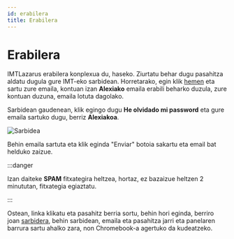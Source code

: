 ```yaml
---
id: erabilera
title: Erabilera
---
```


# Erabilera
IMTLazarus erabilera konplexua du, haseko. Ziurtatu behar dugu pasahitza aldatu dugula gure IMT-eko sarbidean. Horretarako, egin klik [hemen](https://kirikino.imtlazarus.com/lazarus/recoverypass.php) eta sartu zure emaila, kontuan izan **Alexiako** emaila erabili beharko duzula, zure kontuan duzuna, emaila lotuta dagolako.
 
Sarbidean gaudenean, klik egingo dugu **He olvidado mi password** eta gure emaila sartuko dugu, berriz **Alexiakoa**.
 
![Sarbidea](https://i.ibb.co/qrRrZK2/Captura-de-Pantalla-2022-05-25-a-las-22-40-58.png)

Behin emaila sartuta eta klik eginda "Enviar" botoia sakartu eta email bat helduko zaizue.

:::danger

Izan daiteke **SPAM** fitxategira heltzea, hortaz, ez bazaizue heltzen 2 minututan, fitxategia egiaztatu.

:::

Ostean, linka klikatu eta pasahitz berria sortu, behin hori eginda, berriro joan [sarbidera](https://kirikino.imtlazarus.com/lazarus), behin sarbidean, emaila eta pasahitza jarri eta panelaren barrura sartu ahalko zara, non Chromebook-a agertuko da kudeatzeko.